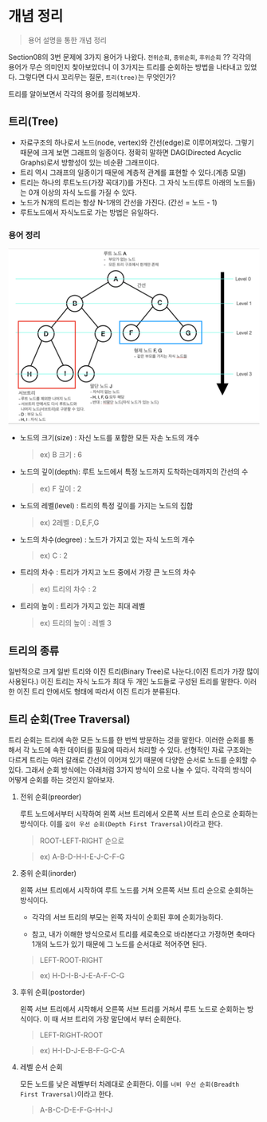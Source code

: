# 개념 정리

> 용어 설명을 통한 개념 정리

Section08의 3번 문제에 3가지 용어가 나왔다. `전위순회`, `중위순회`, `후위순회` ?? 각각의 용어가 무슨 의미인지 찾아보았더니 이 3가지는 트리를 순회하는 방법을 나타내고 있었다. 그렇다면 다시 꼬리무는 질문, `트리(tree)`는 무엇인가?

트리를 알아보면서 각각의 용어를 정리해보자.

## 트리(Tree)

- 자료구조의 하나로서 노드(node, vertex)와 간선(edge)로 이루어져있다. 그렇기 때문에 크게 보면 그래프의 일종이다. 정확히 말하면 DAG(Directed Acyclic Graphs)로서 방향성이 있는 비순환 그래프이다.
- 트리 역시 그래프의 일종이기 때문에 계층적 관계를 표현할 수 있다.(계층 모델)
- 트리는 하나의 루트노드(가장 꼭대기)를 가진다. 그 자식 노드(루트 아래의 노드들)는 0개 이상의 자식 노드를 가질 수 있다.
- 노드가 N개의 트리는 항상 N-1개의 간선을 가진다. (간선 = 노드 - 1)
- 루트노드에서 자식노드로 가는 방법은 유일하다.

### 용어 정리

![tree](/screenshots/s08_03_tree.png)

- 노드의 크기(size) : 자신 노드를 포함한 모든 자손 노드의 개수

  > ex) B 크기 : 6

- 노드의 깊이(depth): 루트 노드에서 특정 노드까지 도착하는데까지의 간선의 수

  > ex) F 깊이 : 2

- 노드의 레벨(level) : 트리의 특정 깊이를 가지는 노드의 집합

  > ex) 2레벨 : D,E,F,G

- 노드의 차수(degree) : 노드가 가지고 있는 자식 노드의 개수

  > ex) C : 2

- 트리의 차수 : 트리가 가지고 노드 중에서 가장 큰 노드의 차수

  > ex) 트리의 차수 : 2

- 트리의 높이 : 트리가 가지고 있는 최대 레벨

  > ex) 트리의 높이 : 레벨 3

## 트리의 종류

일반적으로 크게 일반 트리와 이진 트리(Binary Tree)로 나눈다.(이진 트리가 가장 많이 사용된다.) 이진 트리는 자식 노드가 최대 두 개인 노드들로 구성된 트리를 말한다. 이러한 이진 트리 안에서도 형태에 따라서 이진 트리가 분류된다.

## 트리 순회(Tree Traversal)

트리 순회는 트리에 속한 모든 노드를 한 번씩 방문하는 것을 말한다. 이러한 순회를 통해서 각 노드에 속한 데이터를 필요에 따라서 처리할 수 있다. 선형적인 자료 구조와는 다르게 트리는 여러 갈래로 간선이 이어져 있기 때문에 다양한 순서로 노드를 순회할 수 있다. 그래서 순회 방식에는 아래처럼 3가지 방식이 으로 나눌 수 있다. 각각의 방식이 어떻게 순회를 하는 것인지 알아보자.

1. 전위 순회(preorder)

   루트 노드에서부터 시작하여 왼쪽 서브 트리에서 오른쪽 서브 트리 순으로 순회하는 방식이다. 이를 `깊이 우선 순회(Depth First Traversal)`이라고 한다.

   > ROOT-LEFT-RIGHT 순으로

   > ex) A-B-D-H-I-E-J-C-F-G

2. 중위 순회(inorder)

   왼쪽 서브 트리에서 시작하여 루트 노드를 거쳐 오른쪽 서브 트리 순으로 순회하는 방식이다.

   - 각각의 서브 트리의 부모는 왼쪽 자식이 순회된 후에 순회가능하다.

   - 참고, 내가 이해한 방식으로서 트리를 세로축으로 바라본다고 가정하면 축마다 1개의 노드가 있기 때문에 그 노드를 순서대로 적어주면 된다.

   > LEFT-ROOT-RIGHT

   > ex) H-D-I-B-J-E-A-F-C-G

3. 후위 순회(postorder)

   왼쪽 서브 트리에서 시작해서 오른쪽 서브 트리를 거쳐서 루트 노드로 순회하는 방식이다. 이 때 서브 트리의 가장 말단에서 부터 순회한다.

   > LEFT-RIGHT-ROOT

   > ex) H-I-D-J-E-B-F-G-C-A

4. 레벨 순서 순회

   모든 노드를 낮은 레벨부터 차례대로 순회한다. 이를 `너비 우선 순회(Breadth First Traversal)`이라고 한다.

   > A-B-C-D-E-F-G-H-I-J
